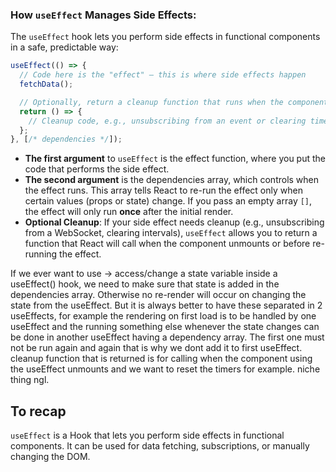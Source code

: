 ### **How `useEffect` Manages Side Effects:**

The `useEffect` hook lets you perform side effects in functional components in a safe, predictable way:
```jsx
useEffect(() => {
  // Code here is the "effect" — this is where side effects happen
  fetchData();

  // Optionally, return a cleanup function that runs when the component unmounts.
  return () => {
    // Cleanup code, e.g., unsubscribing from an event or clearing timers.
  };
}, [/* dependencies */]);
```
- **The first argument** to `useEffect` is the effect function, where you put the code that performs the side effect.
- **The second argument** is the dependencies array, which controls when the effect runs. This array tells React to re-run the effect only when certain values (props or state) change. If you pass an empty array `[]`, the effect will only run **once** after the initial render.
- **Optional Cleanup**: If your side effect needs cleanup (e.g., unsubscribing from a WebSocket, clearing intervals), `useEffect` allows you to return a function that React will call when the component unmounts or before re-running the effect.

If we ever want to use -> access/change a state variable inside a useEffect() hook, we need to make sure that state is added in the dependencies array. Otherwise no re-render will occur on changing the state from the useEffect.
But it is always better to have these separated in 2 useEffects, for example the rendering on first load is to be handled by one useEffect and the running something else whenever the state changes can be done in another useEffect having a dependency array.
The first one must not be run again and again that is why we dont add it to first useEffect.
cleanup function that is returned is for calling when the component using the useEffect unmounts and we want to reset the timers for example. niche thing ngl.
## To recap
`useEffect` is a Hook that lets you perform side effects in functional components. It can be used for data fetching, subscriptions, or manually changing the DOM.

